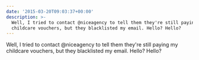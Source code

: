 ```yaml
---
date: '2015-03-20T09:03:37+00:00'
description: >-
  Well, I tried to contact @niceagency to tell them they're still paying my
  childcare vouchers, but they blacklisted my email. Hello? Hello?
---
```

Well, I tried to contact @niceagency to tell them they're still paying my childcare vouchers, but they blacklisted my email. Hello? Hello?
